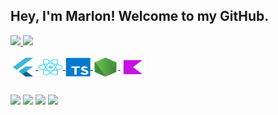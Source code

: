 ## Hey, I'm Marlon! Welcome to my GitHub.
<div>
  <a href="https://github.com/93marlonsilva">
  <img height="170em" src="https://github-readme-stats.vercel.app/api?username=93marlonsilva&show_icons=true&theme=dark&include_all_commits=true&count_private=true"/>
  <img height="120em" src="https://github-readme-stats.vercel.app/api/top-langs/?username=93marlonsilva&layout=compact&langs_count=7&theme=dark"/>
</div>
<div style="display: inline_block"><br>
   <img align="center" alt="Marlon-Flutter" height="30" width="40" src="https://raw.githubusercontent.com/devicons/devicon/master/icons/flutter/flutter-original.svg">
   <img align="center" alt="Marlon-React" height="30" width="40" src="https://raw.githubusercontent.com/devicons/devicon/master/icons/react/react-original.svg">
   <img align="center" alt="Marlon-Ts" height="30" width="40" src="https://raw.githubusercontent.com/devicons/devicon/master/icons/typescript/typescript-plain.svg">
   <img align="center" alt="Marlon-Node" height="30" width="40" src="https://raw.githubusercontent.com/devicons/devicon/master/icons/nodejs/nodejs-original.svg">
   <img align="center" alt="Marlon-Kotlin" height="30" width="40" src="https://raw.githubusercontent.com/devicons/devicon/master/icons/kotlin/kotlin-plain.svg">
</div>
  
   
  ##
 
<div> 
  <a href = "https://www.instagram.com/93marlon_silva"><img src="https://img.shields.io/badge/-Instagram-39deff?style=for-the-badge&logoColor=white" target="_blank"></a>
  <a href = "mailto:marlon.m_silva@outlook.com"><img src="https://img.shields.io/badge/-Outlook-1E90FF?style=for-the-badge&logoColor=white" target="_blank"></a>
  <a href="https://www.linkedin.com/in/marlon-silva-910b1783/" target="_blank"><img src="https://img.shields.io/badge/-LinkedIn-30c6e1?style=for-the-badge&logo=linkedin&logoColor=white" target="_blank"></a> 
  <a href="https://portifolio-git-main-93marlonsilvas-projects.vercel.app" target="_blank"><img src="https://img.shields.io/badge/-Portifolio-00d7b3?style=for-the-badge&logo=portifolio&logoColor=white" target="_blank"></a> 
</div>
